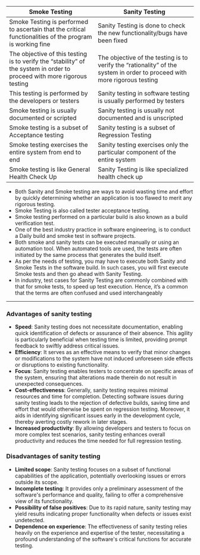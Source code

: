 | Smoke Testing                                                                                                           | Sanity Testing                                                                                                           |
| ----------------------------------------------------------------------------------------------------------------------- | ------------------------------------------------------------------------------------------------------------------------ |
| Smoke Testing is performed to ascertain that the critical functionalities of the program is working fine                | Sanity Testing is done to check the new functionality/bugs have been fixed                                               |
| The objective of this testing is to verify the “stability” of the system in order to proceed with more rigorous testing | The objective of the testing is to verify the “rationality” of the system in order to proceed with more rigorous testing |
| This testing is performed by the developers or testers                                                                  | Sanity testing in software testing is usually performed by testers                                                       |
| Smoke testing is usually documented or scripted                                                                         | Sanity testing is usually not documented and is unscripted                                                               |
| Smoke testing is a subset of Acceptance testing                                                                         | Sanity testing is a subset of Regression Testing                                                                         |
| Smoke testing exercises the entire system from end to end                                                               | Sanity testing exercises only the particular component of the entire system                                              |
| Smoke testing is like General Health Check Up                                                                           | Sanity Testing is like specialized health check up                                                                       |
- Both Sanity and Smoke testing are ways to avoid wasting time and effort by quickly determining whether an application is too flawed to merit any rigorous testing.
- Smoke Testing is also called tester acceptance testing.
- Smoke testing performed on a particular build is also known as a build verification test.
- One of the best industry practice in software engineering, is to conduct a Daily build and smoke test in software projects.
- Both smoke and sanity tests can be executed manually or using an automation tool. When automated tools are used, the tests are often initiated by the same process that generates the build itself.
- As per the needs of testing, you may have to execute both Sanity and Smoke Tests in the software build. In such cases, you will first execute Smoke tests and then go ahead with Sanity Testing.
- In industry, test cases for Sanity Testing are commonly combined with that for smoke tests, to speed up test execution. Hence, it’s a common that the terms are often confused and used interchangeably
___
### Advantages of sanity testing

- **Speed**: Sanity testing does not necessitate documentation, enabling quick identification of defects or assurance of their absence. This agility is particularly beneficial when testing time is limited, providing prompt feedback to swiftly address critical issues.
- **Efficiency**: It serves as an effective means to verify that minor changes or modifications to the system have not induced unforeseen side effects or disruptions to existing functionality.
- **Focus**: Sanity testing enables testers to concentrate on specific areas of the system, ensuring that alterations made therein do not result in unexpected consequences.
- **Cost-effectiveness**: Generally, sanity testing requires minimal resources and time for completion. Detecting software issues during sanity testing leads to the rejection of defective builds, saving time and effort that would otherwise be spent on regression testing. Moreover, it aids in identifying significant issues early in the development cycle, thereby averting costly rework in later stages.
- **Increased productivity**: By allowing developers and testers to focus on more complex test scenarios, sanity testing enhances overall productivity and reduces the time needed for full regression testing.

### Disadvantages of sanity testing

- **Limited scope**: Sanity testing focuses on a subset of functional capabilities of the application, potentially overlooking issues or errors outside its scope.
- **Incomplete testing**: It provides only a preliminary assessment of the software's performance and quality, failing to offer a comprehensive view of its functionality.
- **Possibility of false positives**: Due to its rapid nature, sanity testing may yield results indicating proper functionality when defects or issues exist undetected.
- **Dependence on experience**: The effectiveness of sanity testing relies heavily on the experience and expertise of the tester, necessitating a profound understanding of the software's critical functions for accurate testing.